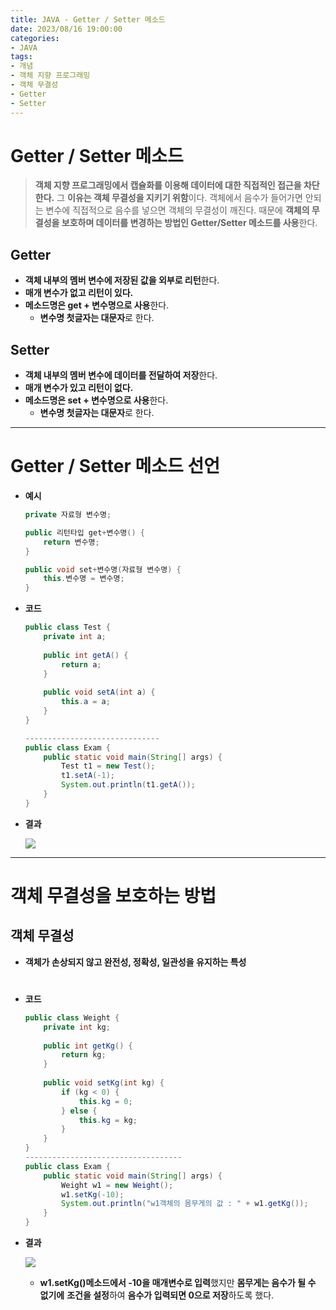 ```yaml
---
title: JAVA - Getter / Setter 메소드
date: 2023/08/16 19:00:00
categories:
- JAVA
tags:
- 개념
- 객체 지향 프로그래밍
- 객체 무결성
- Getter
- Setter
---
```


# Getter / Setter 메소드

> **객체 지향 프로그래밍에서 캡슐화를 이용해 데이터에 대한 직접적인 접근을 차단한다.**
그 **이유는 객체 무결성을 지키기 위함**이다.
객체에서 음수가 들어가면 안되는 변수에 직접적으로 음수를 넣으면 객체의 무결성이 깨진다.
때문에 **객체의 무결성을 보호하며 데이터를 변경하는 방법인 Getter/Setter 메소드를 사용**한다.
> 

## Getter

- **객체 내부의 멤버 변수에 저장된 값을 외부로 리턴**한다.
- **매개 변수가 없고 리턴이 있다.**
- **메소드명은 get + 변수명으로 사용**한다.
    - **변수명 첫글자는 대문자**로 한다.

## Setter

- **객체 내부의 멤버 변수에 데이터를 전달하여 저장**한다.
- **매개 변수가 있고 리턴이 없다.**
- **메소드명은 set + 변수명으로 사용**한다.
    - **변수명 첫글자는 대문자**로 한다.
---
# Getter / Setter 메소드 선언
- **예시**
    
    ```java
    private 자료형 변수명;
    
    public 리턴타입 get+변수명() {
    	return 변수명;
    }
    
    public void set+변수명(자료형 변수명) {
    	this.변수명 = 변수명;
    }
    ```
    
- **코드**
    
    ```java
    public class Test {
    	private int a;
    	
    	public int getA() {
    		return a;
    	}
    	
    	public void setA(int a) {
    		this.a = a;
    	}
    }
    
    ------------------------------
    public class Exam {
    	public static void main(String[] args) {
    		Test t1 = new Test();
    		t1.setA(-1);
    		System.out.println(t1.getA());
    	}
    }
    ```
    
- **결과**
    
    ![](/Images/2023/08/JAVA-GetterSetter메소드/Untitled.png)
    

---

# 객체 무결성을 보호하는 방법

## 객체 무결성

- **객체가 손상되지 않고 완전성, 정확성, 일관성을 유지하는 특성**
#
- **코드**
    
    ```java
    public class Weight {
    	private int kg;
    	
    	public int getKg() {
    		return kg;
    	}
    	
    	public void setKg(int kg) {
    		if (kg < 0) {
    			this.kg = 0;
    		} else {
    			this.kg = kg;
    		}
    	}
    }
    -----------------------------------
    public class Exam {
    	public static void main(String[] args) {
    		Weight w1 = new Weight();
    		w1.setKg(-10);
    		System.out.println("w1객체의 몸무게의 값 : " + w1.getKg());
    	}
    }
    ```
    
- **결과**
    
    ![](/Images/2023/08/JAVA-GetterSetter메소드/Untitled%201.png)
    
    - **w1.setKg()메소드에서 -10을 매개변수로 입력**했지만 **몸무게는 음수가 될 수 없기에**
	**조건을 설정**하여 **음수가 입력되면 0으로 저장**하도록 했다.